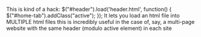 
This is kind of a hack:
$("#header").load('header.html', function() {
  $("#home-tab").addClass("active");
});
It lets you load an html file
into MULTIPLE html files
this is incredibly useful in the case of, say, a multi-page website with the same header (modulo active element) in each site

